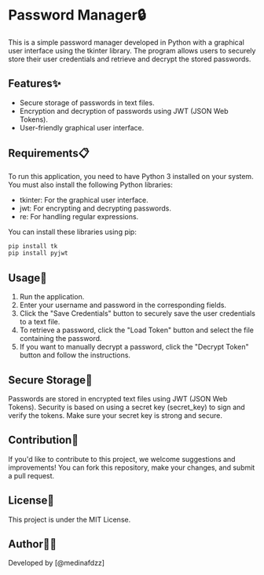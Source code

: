 # Password Manager🔒

This is a simple password manager developed in Python with a graphical user interface using the tkinter library. The program allows users to securely store their user credentials and retrieve and decrypt the stored passwords.

## Features✨

- Secure storage of passwords in text files.
- Encryption and decryption of passwords using JWT (JSON Web Tokens).
- User-friendly graphical user interface.

## Requirements📋

To run this application, you need to have Python 3 installed on your system. You must also install the following Python libraries:

- tkinter: For the graphical user interface.
- jwt: For encrypting and decrypting passwords.
- re: For handling regular expressions.

You can install these libraries using pip:

```bash
pip install tk
pip install pyjwt
```
## Usage🚀

1. Run the application. 
2. Enter your username and password in the corresponding fields. 
3. Click the "Save Credentials" button to securely save the user credentials to a text file. 
4. To retrieve a password, click the "Load Token" button and select the file containing the password. 
5. If you want to manually decrypt a password, click the "Decrypt Token" button and follow the instructions. 

## Secure Storage🔐

Passwords are stored in encrypted text files using JWT (JSON Web Tokens). Security is based on using a secret key (secret_key) to sign and verify the tokens. Make sure your secret key is strong and secure.

## Contribution🤝

If you'd like to contribute to this project, we welcome suggestions and improvements! You can fork this repository, make your changes, and submit a pull request.

## License📜

This project is under the MIT License.


## Author👨‍💻

Developed by [@medinafdzz]

